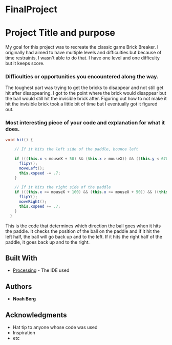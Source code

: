# FinalProject
# Project Title and purpose

My goal for this project was to recreate the classic game Brick Breaker. I originally had aimed to have multiple levels and difficulties but because of time restraints, I wasn't able to do that. I have one level and one difficulty but it keeps score. 

### Difficulties or opportunities you encountered along the way.

The toughest part was trying to get the bricks to disappear and not still get hit after disappearing. I got to the point where the brick would disappear but the ball would still hit the invisible brick after. Figuring out how to not make it hit the invisible brick took a little bit of time but I eventually got it figured out.

### Most interesting piece of your code and explanation for what it does.

```Java
void hit() {
    
    // If it hits the left side of the paddle, bounce left
    
    if (((this.x < mouseX + 50) && (this.x > mouseX)) && ((this.y < 670) && (this.y > 640))) {    
      flipY();
      moveLeft();
      this.xspeed -= .7;
    }
    
    // If it hits the right side of the paddle
    if (((this.x <= mouseX + 100) && (this.x >= mouseX + 50)) && ((this.y <= 670) && (this.y >= 640))) {
      flipY();
      moveRight();
      this.xspeed += .7;
    }    
  }
```
This is the code that determines which direction the ball goes when it hits the paddle. It checks the position of the ball on the paddle and if it hit the left half, the ball will go back up and to the left. If it hits the right half of the paddle, it goes back up and to the right.
## Built With

* [Processing](https://processing.org/) - The IDE used

## Authors

* **Noah Berg** 

## Acknowledgments

* Hat tip to anyone whose code was used
* Inspiration
* etc
